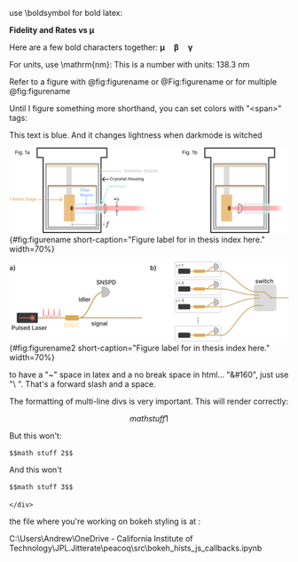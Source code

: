 

use \boldsymbol for bold latex:

**Fidelity and Rates vs $\boldsymbol \mu$**

Here are a few bold characters together: $\boldsymbol{\mu \quad \beta \quad \gamma}$

For units, use \mathrm{nm}:
This is a number with units: $138.3~\mathrm{nm}$

Refer to a figure with @fig:figurename or @Fig:figurename or for multiple @fig:figurename

Until I figure something more shorthand, you can set colors with "<span\>" tags:

<span class=blue markdown> This text is blue. And it changes lightness when darkmode is witched </span>


![**Caption title here** a) Long caption here](./figs_05/fig1b_light.svg){#fig:figurename short-caption="Figure label for in thesis index here." width=70%}

![**Caption title here** a) Long caption here](./figs_05/hsps_light.svg){#fig:figurename2 short-caption="Figure label for in thesis index here." width=70%}


to have a "~" space in latex and a no break space in html... "\&#160", just use "\ ". That's a forward slash and a space.


The formatting of multi-line divs is very important. This will render correctly:

<div class=blue markdown> 

$$math stuff 1$$

</div>

But this won't:
<div class=blue markdown> 

    $$math stuff 2$$

</div>

And this won't
    <div class=blue markdown> 

    $$math stuff 3$$

    </div>


the file where you're working on bokeh styling is at :

C:\Users\Andrew\OneDrive - California Institute of Technology\JPL\.Jitterate\peacoq\src\bokeh_hists_js_callbacks.ipynb